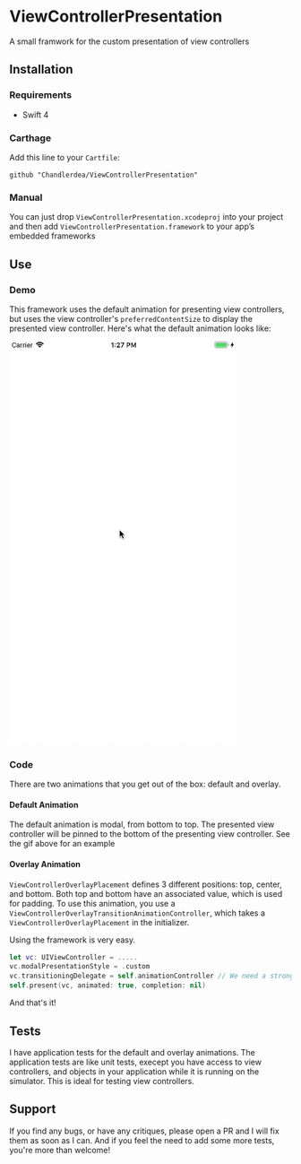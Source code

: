 # ViewControllerPresentation
A small framwork for the custom presentation of view controllers

## Installation
### Requirements
* Swift 4

### Carthage
Add this line to your `Cartfile`:
```
github "Chandlerdea/ViewControllerPresentation"
```

### Manual
You can just drop `ViewControllerPresentation.xcodeproj` into your project and then add `ViewControllerPresentation.framework` to your app’s embedded frameworks


## Use
### Demo
This framework uses the default animation for presenting view controllers, but uses the view controller's `preferredContentSize` to display the presented view controller. Here's what the default animation looks like:

![sample](https://github.com/Chandlerdea/ViewControllerPresentation/blob/master/viewcontrollerpresentation_demo.gif)

### Code

There are two animations that you get out of the box: default and overlay.

#### Default Animation

The default animation is modal, from bottom to top. The presented view controller will be pinned to the bottom of the presenting view controller. See the gif above for an example

#### Overlay Animation

`ViewControllerOverlayPlacement` defines 3 different positions: top, center, and bottom. Both top and bottom have an associated value, which is used for padding. To use this animation, you use a `ViewControllerOverlayTransitionAnimationController`, which takes a `ViewControllerOverlayPlacement` in the initializer.

Using the framework is very easy. 
```swift
let vc: UIViewController = .....
vc.modalPresentationStyle = .custom
vc.transitioningDelegate = self.animationController // We need a strong reference to this property 
self.present(vc, animated: true, completion: nil)
```
And that's it!

## Tests
I have application tests for the default and overlay animations. The application tests are like unit tests, execept you have access to view controllers, and objects in your application while it is running on the simulator. This is ideal for testing view controllers.

## Support
If you find any bugs, or have any critiques, please open a PR and I will fix them as soon as I can. And if you feel the need to add some more tests, you're more than welcome!
